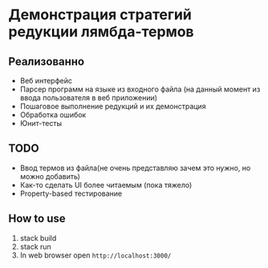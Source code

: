 # Демонстрация стратегий редукции лямбда-термов
## Реализованно
* Веб интерфейс
* Парсер программ на языке из входного файла (на данный момент из ввода пользовaтеля в веб приложении)
* Пошаговое выполнение редукций и их демонстрация
* Обработка ошибок
* Юнит-тесты
## TODO
* Ввод термов из файла(не очень представляю зачем это нужно, но можно добавить)
* Как-то сделать UI более читаемым (пока тяжело)
* Property-based тестирование
## How to use
1. stack build
2. stack run
3. In web browser open `http://localhost:3000/`